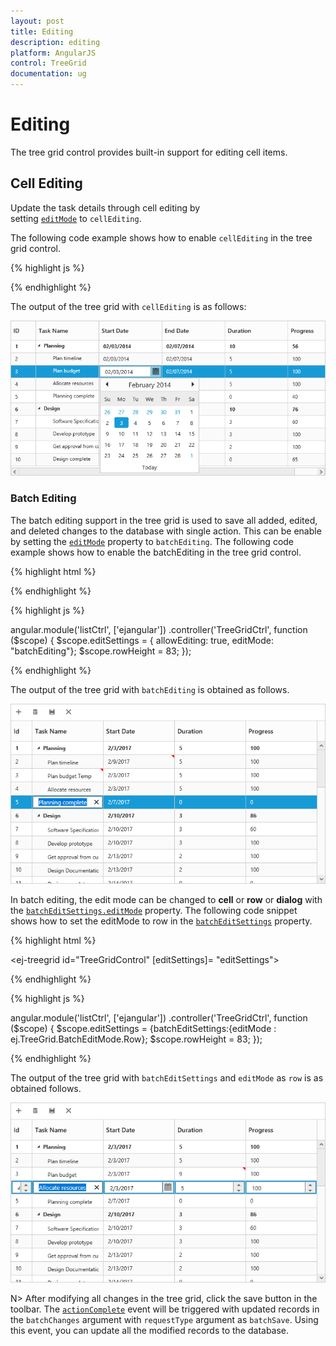 ```yaml
---
layout: post
title: Editing
description: editing
platform: AngularJS
control: TreeGrid
documentation: ug
---
```


# Editing

The tree grid control provides built-in support for editing cell items.    

## Cell Editing

Update the task details through cell editing by setting [`editMode`](https://help.syncfusion.com/api/js/ejtreegrid#members:editsettings-editmode "editSettings.editMode") to `cellEditing`.
             
The following code example shows how to enable `cellEditing` in the tree grid control.                               

{% highlight js %}

<body ng-controller="TreeGridCtrl">
    <!--Add  treegrid control here-->
    <div id="TreeGridContainer" ej-treegrid //... 
    e-editsettings="editSettings">
    </div>
    <script>
    var editSettings = { allowEditing: true,
            editMode: "cellEditing"}
    angular.module('listCtrl', ['ejangular'])
        .controller('TreeGridCtrl', function($scope) {
            //...
            $scope.editSettings = "editSettings";
        });
</script>
</body>
{% endhighlight %}

The output of the tree grid with `cellEditing` is as follows:                                                                  

![](Editing_images/Editing_img1.png)

### Batch Editing

The batch editing support in the tree grid is used to save all added, edited, and deleted changes to the database with single action. This can be enable by setting the [`editMode`](https://help.syncfusion.com/api/js/ejtreegrid#members:editsettings-editmode) property to `batchEditing`. The following code example shows how to enable the batchEditing in the tree grid control.

{% highlight html %}

<div ej-treegrid id="treegrid" e-editsettings="editSettings">
</div>

{% endhighlight %}

{% highlight js %}

angular.module('listCtrl', ['ejangular'])
       .controller('TreeGridCtrl', function ($scope) {
           $scope.editSettings = { allowEditing: true, editMode: "batchEditing"};
           $scope.rowHeight = 83;
       });

{% endhighlight %}

The output of the tree grid with `batchEditing` is obtained as follows.

![](Editing_images/BatchEdit_img1.png)


In batch editing, the edit mode can be changed to **cell** or **row** or **dialog** with the [`batchEditSettings.editMode`](https://help.syncfusion.com/api/js/ejtreegrid#members:editsettings-batcheditsettings-editmode) property. The following code snippet shows how to set the editMode to row in the [`batchEditSettings`](https://help.syncfusion.com/api/js/ejtreegrid#members:editsettings-batcheditsettings) property.

{% highlight html %}

<ej-treegrid id="TreeGridControl"
    [editSettings]= "editSettings">
</ej-treegrid>

{% endhighlight %}

{% highlight js %}

angular.module('listCtrl', ['ejangular'])
       .controller('TreeGridCtrl', function ($scope) {
           $scope.editSettings = {batchEditSettings:{editMode : ej.TreeGrid.BatchEditMode.Row};
           $scope.rowHeight = 83;
       });

{% endhighlight %}

The output of the tree grid with `batchEditSettings` and `editMode` as `row` is as obtained follows.

![](Editing_images/BatchEdit_img2.png)


N> After modifying all changes in the tree grid, click the save button in the toolbar. The [`actionComplete`](https://help.syncfusion.com/api/js/ejtreegrid#events:actioncomplete) event will be triggered with updated records in the `batchChanges` argument with `requestType` argument as `batchSave`. Using this event, you can update all the modified records to the database.

